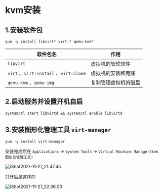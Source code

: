 # kvm安装

## 1.安装软件包

```shell
yum -y install libvirt* virt-* qemu-kvm* 
```

   

| 软件包名                               | 作用                 |
| -------------------------------------- | -------------------- |
| `libvirt`                              | 虚拟机的管理软件     |
| `virt` 、`virt-install` 、`virt-clone` | 虚拟机的安装和克隆   |
| `qemu-kvm` 、`qemu-img`                | 复制管理虚拟机的磁盘 |



## 2.启动服务并设置开机自启

```shell
systemctl start libvirtd && systemctl enable libvirtd
```



## 3.安装图形化管理工具 `virt-manager`

```shell
yum -y install virt-manager
```



安装完成后在 `Applications` ->  `System Tools` -> `Virtual Machine Manager(kvm图形化管理工具)`



![iShot2021-11-27_21.47.45](https://gitea.pptfz.cn/pptfz/picgo-images/raw/branch/master/img/iShot2021-11-27_21.47.45.png)







打开后是这样的

![iShot2021-11-27_22.06.03](https://gitea.pptfz.cn/pptfz/picgo-images/raw/branch/master/img/iShot2021-11-27_22.06.03.png)











